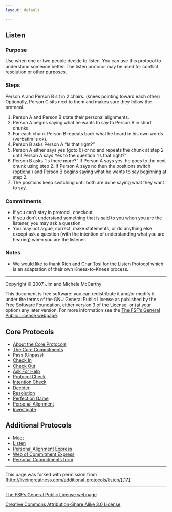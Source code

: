 ```yaml
---
layout: default

---
```




## Listen

### Purpose

Use when one or two people decide to listen. You can use this protocol to understand 
someone better. The listen protocol may be used for conflict resolution or 
other purposes.

### Steps

Person A and Person B sit in 2 chairs. (knees pointing toward each other) Optionally, 
Person C sits next to them and makes sure they follow the protocol.

1. Person A and Person B state their personal alignments.
2. Person A begins saying what he wants to say to Person B in short chunks.
3. For each chunk Person B repeats back what he heard in his own words (verbatim is ok).
4. Person B asks Person A “Is that right?”
5. Person A either says yes (goto 6) or no and repeats the chunk at step 2 until Person A says Yes to the question “Is that right?”
6. Person B asks “Is there more?” If Person A says yes, he goes to the next chunk using step 2. If Person A says no then the positions switch (optional) and Person B begins saying what he wants to say beginning at step 2.
7. The positions keep switching until both are done saying what they want to say.

### Commitments

* If you can’t stay in protocol, checkout.
* If you don’t understand something that is said to you when you are the listener, you may ask a question.
* You may not argue, correct, make statements, or do anything else except ask a question (with the intention of understanding what you are hearing) when you are the listener.

### Notes

* We would like to thank [Rich and Char Tosi][1] for the Listen Protocol which is an adaptation of their own Knees-to-Knees process.

----

Copyright © 2007 Jim and Michele McCarthy

This document is free software: you can redistribute it and/or modify it under 
the terms of the GNU General Public License as published by the Free Software 
Foundation, either version 3 of the License, or (at your option) any later 
version. For more information see the [The FSF’s General Public License webpage][2]. 

## Core Protocols

* [About the Core Protocols][3]
* [The Core Commitments][4]
* [Pass (Unpass)][5]
* [Check In][6]
* [Check Out][7]
* [Ask For Help][8]
* [Protocol Check][9]
* [Intention Check][10]
* [Decider][11]
* [Resolution][12]
* [Perfection Game][13]
* [Personal Alignment][14]
* [Investigate][15]

## Additional Protocols

* [Meet][16]
* [Listen][17]
* [Personal Alignment Express][18]
* [Web of Commitment Express][19]
* [Personal Commitments form][20]

----

This page was forked with permission from [http://liveingreatness.com/additional-protocols/listen/][17]

----

[The FSF’s General Public License webpage][2]

[Creative Commons Attribution-Share Alike 3.0 License][21]

[1]: http://liveingreatness.com/resources.html#tosi
[2]: http://www.gnu.org/licenses/
[3]: http://liveingreatness.com/core-protocols/
[4]: http://liveingreatness.com/core-protocols/the-core-commitments/
[5]: http://liveingreatness.com/core-protocols/pass-unpass/
[6]: http://liveingreatness.com/core-protocols/check-in/
[7]: http://liveingreatness.com/core-protocols/check-out/
[8]: http://liveingreatness.com/core-protocols/ask-for-help/
[9]: http://liveingreatness.com/core-protocols/protocol-check/
[10]: http://liveingreatness.com/core-protocols/intention-check/
[11]: http://liveingreatness.com/core-protocols/decider/
[12]: http://liveingreatness.com/core-protocols/resolution/
[13]: http://liveingreatness.com/core-protocols/perfection-game/
[14]: http://liveingreatness.com/core-protocols/personal-alignment/
[15]: http://liveingreatness.com/core-protocols/investigate/
[16]: http://liveingreatness.com/additional-protocols/meet/
[17]: http://liveingreatness.com/additional-protocols/listen/
[18]: http://liveingreatness.com/additional-protocols/personal-alignment-express/
[19]: http://liveingreatness.com/additional-protocols/web-of-commitment-express/
[20]: http://liveingreatness.com/additional-protocols/personal-commitments-form/
[21]: http://creativecommons.org/licenses/by-sa/3.0/us/